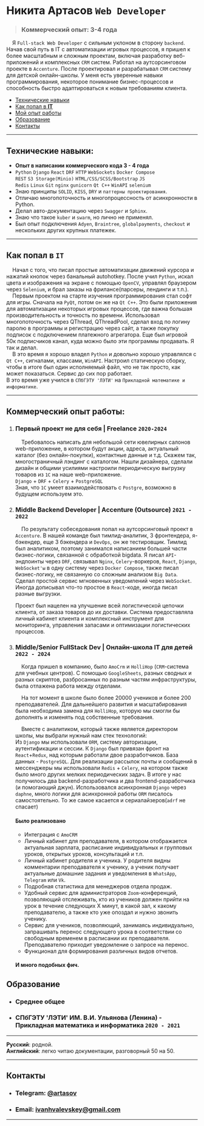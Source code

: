 # Никита Артасов `Web Developer`
> ### Коммерческий опыт: 3-4 года

&nbsp;&nbsp;&nbsp;&nbsp;Я `Full-stack Web Developer` с сильным уклоном в сторону `backend`. 
Начав свой путь в IT с автоматизации игровых процессов, я пришел к более масштабным и 
сложным проектам, включая разработку веб-приложений и комплексных `CRM` систем. 
Работал на аутсорсинговом проекте в `Accenture`. После проектировал и разрабатывал 
`CRM` систему для детской онлайн-школы. У меня есть уверенные навыки 
программирования, некоторое понимание бизнес-процессов и способность быстро адаптироваться 
к новым требованиям клиента.

* [Технические навыки](#технические-навыки)
* [Как попал в **IT**](#как-попал-в-it)
* [Мой опыт работы](#коммерческий-опыт-работы)
* [Образование](#Образование)
* [Контакты](#контакты)

_______________________________________________________________
## Технические навыки:
* **Опыт в написании коммерческого кода 3 - 4 года**
* `Python` `Django` `React` `DRF` `HTTP` `WebSockets` `Docker Compose`<br>
  `REST` `S3 Storage(Minio)` `HTML/CSS/SCSS/Bootstrap` `JS`<br>
  `Redis` `Linux` `Git` `nginx` `gunicorn` `Qt C++` `WinAPI` `selenium`<br>
* Знаю принципы `SOLID`, `KISS`, `DRY` и `паттерны проектирования`.
* Отличаю многопоточность и многопроцессность от асинхронности в Python.  
* Делал авто-документацию через `Swagger` и `Sphinx`.
* Знаю что такое `kuber` и `swarm`, но лично не применял.
* Был опыт подключения `Adyen`, `Braintree`, `globalpayments`, 
`checkout` и нескольких других крупных платежек.
_______________________________________________________________
## Как попал в `IT`

&nbsp;&nbsp;&nbsp;&nbsp;Начал с того, что писал простые автоматизации движений курсора и нажатий кнопок
через банальный autohotkey. 
После учил `Python`, искал цвета и изображения на экране
с помощью `OpenCV`, управлял браузером через `Selenium`, и брал заказы на фрилансе(парсеры, лендинги и т.п.). <br>
&nbsp;&nbsp;&nbsp;&nbsp;Первым проектом на старте изучения программирования стал софт 
для игры. Сначала на `PyQt`, потом он же на `Qt C++`.
Это были приложения для автоматизации некоторых игровых процессов, где важна 
большая производительность и точность по времени. Использовал многопоточность через QThread, QThreadPool,
сделал вход по логину паролю в программы и регистрацию через сайт, а также покупку подписок с подключением 
платежного агрегатора. Еще был игровой 50к подписчиков
канал, куда можно было эти программы продавать. Я так и делал.<br> 
&nbsp;&nbsp;&nbsp;&nbsp;В это время я хорошо владел `Python` и довольно хорошо управлялся 
с `Qt C++`, сигналами, классами, `WinAPI`. Настроил статическую сборку,
чтобы в итоге был один исполняемый файл, что не так просто, как может 
показаться. Сервис до сих пор работает.<br> 
В это время уже учился в `СПбГЭТУ 'ЛЭТИ'` на `Прикладной математике и информатике`.

_______________________________________________________________
## Коммерческий опыт работы:

1. ### Первый проект не для себя | Freelance `2020-2024`
   &nbsp;&nbsp;&nbsp;&nbsp;Требовалось написать для небольшой сети 
   ювелирных салонов web-приложение, в котором будут
   акции, адреса, актуальный каталог (без онлайн-покупки), 
   контактные данные и т.д. Скажем так, многостраничный лэндинг с каталогом.
   Нашли дизайнера, сделали дизайн и общими усилиями настроили периодическую
   выгрузку товаров из `1C` на наше web-приложение. <br>
   `Django` + `DRF` + `Celery` + `PostgreSQL`<br>
   Зная, что `1C` умеет взаимодействовать с `Postgre`, возможно в будущем 
   используем это.

2. ### Middle Backend Developer | Accenture (Outsource) `2021 - 2022`
    
    &nbsp;&nbsp;&nbsp;&nbsp;По результату собеседования попал на аутсорсинговый 
    проект в `Accenture`.
    В нашей команде был тимлид-аналитик, 3 фронтендера, я-бэкендер, 
    еще 3 бэкендера и `DevOps`, он же тестировщик. Тимлид был аналитиком, 
    поэтому занимался написанием большей части бизнес-логики, связанной с обработкой bigdata. 
    Я писал `API`-эндпоинты через `DRF`, связывал `Nginx`, `Celery`-воркеров, 
    `React`, `Django`, `WebSocket'ы` в одну систему через `Docker Compose`, 
    также писал бизнес-логику, не связанную со сложным анализом `Big Data`.
    Сделал простой сервис мгновенных уведомлений через `WebSocket`.
    Иногда дописывал что-то простое в `React`-коде, иногда писал 
    разные выгрузки. 
    
    Проект был нацелен на улучшение всей логистической цепочки клиента, 
    от заказа товаров до их доставки. Система предоставляла 
    личный кабинет клиента и комплексный инструмент для мониторинга, 
    управления запасами и оптимизации логистических процессов.

3. ### Middle/Senior FullStack Dev | Онлайн-школа IT для детей `2022 - 2024`
 
   &nbsp;&nbsp;&nbsp;&nbsp;Когда пришел в компанию, 
   было `AmoCrm` и `HolliHop` (`CRM`-система для учебных центров).
   С помощью `GoogleSheets`, разных сводных и разных скриптов, разбросанных
   по разным частям инфраструктуры, была отлажена работа между отделами.<br>

   &nbsp;&nbsp;&nbsp;&nbsp;На тот момент в школе было более 20000 учеников и более 200 
   преподавателей. Для дальнейшего развития и масштабирования 
   была необходима замена для `HolliHop`, которую мы смогли бы 
   дополнять и изменять под собственные требования.<br>

   &nbsp;&nbsp;&nbsp;&nbsp;Вместе с аналитиком, который также является 
   директором школы, мы выбрали нужный нам стек технологий:<br>
   Из `Django` мы использовали `ORM`, систему авторизации, аутентификации и сессии. 
   К `Django` был привязан фронт на `React`+`Redux`, над которым работали двое разработчиков. 
   База данных - `PostgreSQL`. Для реализации рассылок почты и сообщений в мессенджеры мы 
   использовали `Redis` + `Celery`, на котором также было много других мелких периодических задач. 
   В итоге у нас получилось два backend-разработчика и два frontend-разработчика 
   (и помогающий джун). Использовался асинхронная `Django` через `daphne`, много логики для асинхронной работы
   `ORM` писалось самостоятельно. То же самое касается и сериалайзеров(`adrf` не спасает)

   #### Было реализовано
   * Интеграция с `AmoCRM`
   * Личный кабинет для преподавателя, в котором отображается актуальная зарплата, 
     расписание индивидуальных и групповых уроков, открытых 
     уроков, консультаций и т.п.
   * Личный кабинет родителя и ученика. У родителя видны комментарии преподавателя к ученику, 
     а ученик получает актуальные домашние задания и уведомления в
     `WhatsApp`, `Telegram` или `Vk`.
   * Подробная статистика для менеджеров отдела продаж.
   * Удобный сервис для администраторов `Zoom`-конференций, позволяющий отслеживать, кто из 
     учеников должен прийти на урок в течение следующих X минут, 
     в какой зал, к какому преподавателю, а также кто уже опоздал 
     и нужно звонить ученику.
   * Сервис для учеников, позволяющий, занимаясь индивидуально, запрашивать перенос следующего 
     урока в соответствии со свободным временем в расписании 
     их преподавателя. Преподавателю приходит уведомление о 
     запросе на перенос. 
   * Функционал для формирования различных видов отчетов.
   
   #### И много подобных фич.

 
## Образование
* ### Среднее общее
* ### СПбГЭТУ 'ЛЭТИ' ИМ. В.И. Ульянова (Ленина) - Прикладная математика и информатика `2020 - 2021`

_______________________________________________________________
**Русский**: родной.<br>
**Английский**: легко читаю документации, разговорный 50 на 50.

_______________________________________________________________
## Контакты

* ### **Telegram**: [@artasov](https://t.me/artasov)
* ### **Email**: ivanhvalevskey@gmail.com


_______________________________________________________________